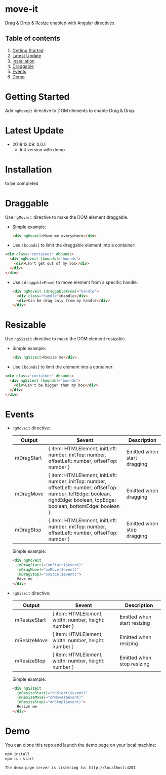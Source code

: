 # move-it

Drag & Drop & Resize enabled with Angular directives.

## Table of contents 
1. [Getting Started](#getting-started)
2. [Latest Update](#latest-update)
3. [Installation](#installation)
4. [Draggable](#draggable)
5. [Events](#events)
6. [Demo](#demo)

# Getting Started
Add `ngMoveit` directive to DOM elements to enable Drag & Drop.

# Latest Update
+ 2018.12.09: 0.0.1
  + Init version with demo

# Installation

to be completed

# Draggable

Use `ngMoveit` directive to make the DOM element draggable.
  + Simple example:

    ```html
    <div ngMoveit>Move me everywhere</div>
    ```

  + Use `[bounds]` to limit the draggable element into a container:

  ```html
  <div class="container" #bounds>
    <div ngMoveit [bounds]="bounds">
      <div>Can't get out of my box</div>
    </div>
  </div>
  ```

  + Use `[draggableFrom]` to move element from a specific handle:

    ```html
    <div ngMoveit [draggableFrom]="handle">
      <div class="handle">Handle</div>
      <div>Can be drag only from my handle</div>
    </div>
    ```

# Resizable

Use `ngSizeit` directive to make the DOM element resizable.
  + Simple example:

    ```html
    <div ngSizeit>Resize me</div>
    ```

  + Use `[bounds]` to limit the element into a container:

  ```html
  <div class="container" #bounds>
    <div ngSizeit [bounds]="bounds">
      <div>Can't be bigger than my box</div>
    </div>
  </div>
  ```

# Events

+ `ngMoveit` directive:

    | Output | $event | Description |
    | ------ | ------ | ----------- |
    | mDragStart | { item: HTMLElement, initLeft: number, initTop: number, offsetLeft: number, offsetTop: number } | Emitted when start dragging |
    | mDragMove | { item: HTMLElement, initLeft: number, initTop: number, offsetLeft: number, offsetTop: number, leftEdge: boolean, rightEdge: boolean, topEdge: boolean, bottomEdge: boolean } | Emitted when dragging |
    | mDragStop | { item: HTMLElement, initLeft: number, initTop: number, offsetLeft: number, offsetTop: number } | Emitted when stop dragging |

    Simple example:
    ```html
    <div ngMoveit
      (mDragStart)="onStart($event)"
      (mDragMove)="onMove($event)"
      (mDragStop)="onStop($event)">
      Move me
    </div>
    ```

+ `ngSizeit` directive:

    | Output | $event | Description |
    | ------ | ------ | ----------- |
    | mResizeStart | { item: HTMLElement, width: number, height: number } | Emitted when start resizing |
    | mResizeMove | { item: HTMLElement, width: number, height: number } | Emitted when resizing |
    | mResizeStop | { item: HTMLElement, width: number, height: number } | Emitted when stop resizing |

    Simple example:
    ```html
    <div ngSizeit
      (mResizeStart)="onStart($event)"
      (mResizeMove)="onMove($event)"
      (mResizeStop)="onStop($event)">
      Resize me
    </div>
    ```

# Demo
You can clone this repo and launch the demo page on your local machine:
```bash
npm install
npm run start

The demo page server is listening to: http://localhost:4201

